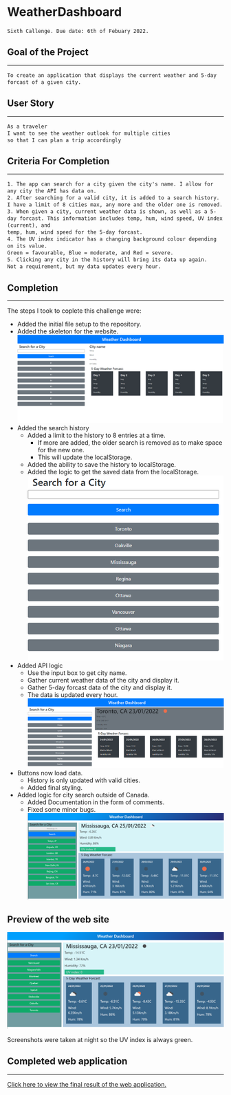 # WeatherDashboard
```
Sixth Callenge. Due date: 6th of Febuary 2022.
```

## Goal of the Project
***
```
To create an application that displays the current weather and 5-day forcast of a given city.
```

## User Story
***
```
As a traveler
I want to see the weather outlook for multiple cities
so that I can plan a trip accordingly
```

## Criteria For Completion
***
```
1. The app can search for a city given the city's name. I allow for any city the API has data on.
2. After searching for a valid city, it is added to a search history. I have a limit of 8 cities max, any more and the older one is removed.
3. When given a city, current weather data is shown, as well as a 5-day forcast. This information includes temp, hum, wind speed, UV index (current), and 
temp, hum, wind speed for the 5-day forcast.
4. The UV index indicator has a changing background colour depending on its value.
Green = favourable, Blue = moderate, and Red = severe.
5. Clicking any city in the history will bring its data up again.
Not a requirement, but my data updates every hour.

```

## Completion
***
The steps I took to coplete this challenge were:
- Added the initial file setup to the repository.
- Added the skeleton for the website.
![Preview of the web site. Skeleton.](https://github.com/NicolasRojas-CENG/WeatherDashboard/blob/b486b0f43d59fe529ecfb602875f50183334f4fd/assets/images/skeleton.PNG "Preview of the web site. Skeleton.")
- Added the search history
   - Added a limit to the history to 8 entries at a time.
      - If more are added, the older search is removed as to make space for the new one.
      - This will update the localStorage.
   - Added the ability to save the history to localStorage.
   - Added the logic to get the saved data from the localStorage.
![Preview of the web site. Search history.](https://github.com/NicolasRojas-CENG/WeatherDashboard/blob/b486b0f43d59fe529ecfb602875f50183334f4fd/assets/images/searchHistory.PNG "Preview of the web site. Search history.")
- Added API logic
   - Use the input box to get city name.
   - Gather current weather data of the city and display it.
   - Gather 5-day forcast data of the city and display it.
   - The data is updated every hour.
![Preview of the web site. Show data.](https://github.com/NicolasRojas-CENG/WeatherDashboard/blob/b486b0f43d59fe529ecfb602875f50183334f4fd/assets/images/showData.PNG "Preview of the web site. Show data.")
- Buttons now load data.
   - History is only updated with valid cities.
   - Added final styling.
- Added logic for city search outside of Canada.
   - Added Documentation in the form of comments.
   - Fixed some minor bugs.
   ![Preview of the web site. Multi-country search.](https://github.com/NicolasRojas-CENG/WeatherDashboard/blob/b486b0f43d59fe529ecfb602875f50183334f4fd/assets/images/multiCitySearch.PNG "Preview of the web site. Multi-country search.")

## Preview of the web site
![Preview of the web site.](https://github.com/NicolasRojas-CENG/WeatherDashboard/blob/b486b0f43d59fe529ecfb602875f50183334f4fd/assets/images/Final.PNG "Preview of the web site.")

Screenshots were taken at night so the UV index is always green.


## Completed web application
***
[Click here to view the final result of the web application.](https://nicolasrojas-ceng.github.io/WeatherDashboard/ "Weather Dashboard")
